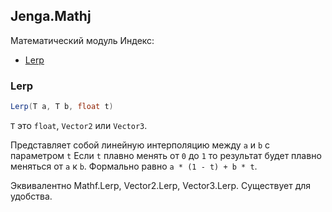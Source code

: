 ## Jenga.Mathj
Математический модуль
Индекс:
- [Lerp](#lerp)
### Lerp
```cs
Lerp(T a, T b, float t)
``` 
`T` это `float`, `Vector2` или `Vector3`.

Представляет собой линейную интерполяцию между `a` и `b` с параметром `t`
Если `t` плавно менять от `0` до `1` то результат будет плавно меняться
от `a` к `b`.
Формально равно `a * (1 - t) + b * t`.

Эквивалентно Mathf.Lerp, Vector2.Lerp, Vector3.Lerp.
Существует для удобства.
